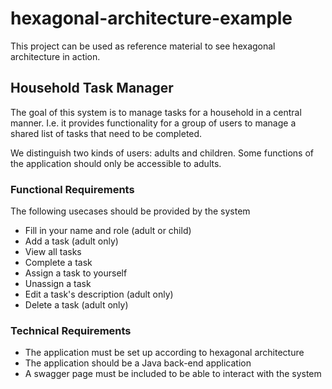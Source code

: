 # hexagonal-architecture-example
This project can be used as reference material to see hexagonal architecture in action. 

## Household Task Manager
The goal of this system is to manage tasks for a household in a central manner. I.e. it provides functionality for a group of users to manage a shared list of tasks that need to be completed.

We distinguish two kinds of users: adults and children. Some functions of the application should only be accessible to adults.

### Functional Requirements
The following usecases should be provided by the system
- Fill in your name and role (adult or child) 
- Add a task (adult only)
- View all tasks
- Complete a task
- Assign a task to yourself
- Unassign a task
- Edit a task's description (adult only)
- Delete a task (adult only)

### Technical Requirements
- The application must be set up according to hexagonal architecture
- The application should be a Java back-end application
- A swagger page must be included to be able to interact with the system


